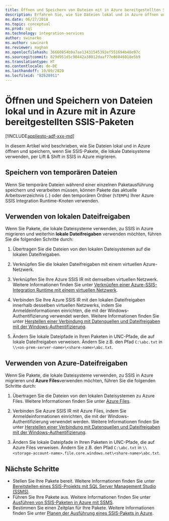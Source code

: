 ```yaml
---
title: Öffnen und Speichern von Dateien mit in Azure bereitgestellten SSIS-Paketen
description: Erfahren Sie, wie Sie Dateien lokal und in Azure öffnen und speichern, wenn Sie SSIS-Pakete, die lokale Dateisysteme verwenden, per Lift & Shift in SSIS in Azure migrieren.
ms.date: 06/27/2018
ms.topic: conceptual
ms.prod: sql
ms.technology: integration-services
author: swinarko
ms.author: sawinark
ms.reviewer: maghan
ms.openlocfilehash: 36660854b9a7ae13431545392ef551694b48e97c
ms.sourcegitcommit: 829d951d5c90442a38012daaf77e86046018e5b9
ms.translationtype: HT
ms.contentlocale: de-DE
ms.lasthandoff: 10/09/2020
ms.locfileid: "82628911"
---
```

# <a name="open-and-save-files-on-premises-and-in-azure-with-ssis-packages-deployed-in-azure"></a>Öffnen und Speichern von Dateien lokal und in Azure mit in Azure bereitgestellten SSIS-Paketen

[!INCLUDE[appliesto-adf-xxx-md](includes/appliesto-adf-xxx-md.md)]

In diesem Artikel wird beschrieben, wie Sie Dateien lokal und in Azure öffnen und speichern, wenn Sie SSIS-Pakete, die lokale Dateisysteme verwenden, per Lift & Shift in SSIS in Azure migrieren.

## <a name="save-temporary-files"></a>Speichern von temporären Dateien

Wenn Sie temporäre Dateien während einer einzelnen Paketausführung speichern und verarbeiten müssen, können Pakete das aktuelle Arbeitsverzeichnis (`.`) oder den temporären Ordner (`%TEMP%`) Ihrer Azure SSIS Integration Runtime-Knoten verwenden.

## <a name="use-on-premises-file-shares"></a>Verwenden von lokalen Dateifreigaben

Wenn Sie Pakete, die lokale Dateisysteme verwenden, zu SSIS in Azure migrieren und weiterhin **lokale Dateifreigaben** verwenden möchten, führen Sie die folgenden Schritte durch:

1. Übertragen Sie die Dateien von den lokalen Dateisystemen auf die lokalen Dateifreigaben.

2. Verknüpfen Sie die lokalen Dateifreigaben mit einem virtuellen Azure-Netzwerk.

3. Verknüpfen Sie Ihre Azure SSIS IR mit demselben virtuellen Netzwerk. Weitere Informationen finden Sie unter [Verknüpfen einer Azure-SSIS-Integration Runtime mit einem virtuellen Netzwerk](https://docs.microsoft.com/azure/data-factory/join-azure-ssis-integration-runtime-virtual-network).

4. Verbinden Sie Ihre Azure SSIS IR mit den lokalen Dateifreigaben innerhalb desselben virtuellen Netzwerks, indem Sie Anmeldeinformationen einrichten, die mit der Windows-Authentifizierung verwendet werden. Weitere Informationen finden Sie unter [Herstellen einer Verbindung mit Datenquellen und Dateifreigaben mit der Windows-Authentifizierung](ssis-azure-connect-with-windows-auth.md).

5. Ändern Sie lokale Dateipfade in Ihren Paketen in UNC-Pfade, die auf lokale Dateifreigaben verweisen. Ändern Sie z.B. den Pfad `C:\abc.txt` in `\\<on-prem-server-name>\<share-name>\abc.txt`.

## <a name="use-azure-file-shares"></a>Verwenden von Azure-Dateifreigaben

Wenn Sie Pakete, die lokale Dateisysteme verwenden, zu SSIS in Azure migrieren und **Azure Files**verwenden möchten, führen Sie die folgenden Schritte durch:

1. Übertragen Sie die Dateien von den lokalen Dateisystemen zu Azure Files. Weitere Informationen finden Sie unter [Azure Files](https://azure.microsoft.com/services/storage/files/).

2. Verbinden Sie Azure SSIS IR mit Azure Files, indem Sie Anmeldeinformationen einrichten, die mit der Windows-Authentifizierung verwendet werden. Weitere Informationen finden Sie unter [Herstellen einer Verbindung mit Datenquellen und Dateifreigaben mit der Windows-Authentifizierung](ssis-azure-connect-with-windows-auth.md).

3. Ändern Sie lokale Dateipfade in Ihren Paketen in UNC-Pfade, die auf Azure Files verweisen. Ändern Sie z.B. den Pfad `C:\abc.txt` in `\\<storage-account-name>.file.core.windows.net\<share-name>\abc.txt`.

## <a name="next-steps"></a>Nächste Schritte

- Stellen Sie Ihre Pakete bereit. Weitere Informationen finden Sie unter [Bereitstellen eines SSIS-Projekts mit SQL Server Management Studio (SSMS)](https://docs.microsoft.com/sql/integration-services/ssis-quickstart-deploy-ssms).
- Führen Sie Ihre Pakete aus. Weitere Informationen finden Sie unter [Ausführen von SSIS-Paketen in Azure mit SSMS](https://docs.microsoft.com/sql/integration-services/ssis-quickstart-run-ssms).
- Bestimmen Sie einen Zeitplan für Ihre Pakete. Weitere Informationen finden Sie unter [Planen der Ausführung eines SSIS-Pakets in Azure](https://docs.microsoft.com/sql/integration-services/lift-shift/ssis-azure-schedule-packages-ssms?view=sql-server-ver15).
